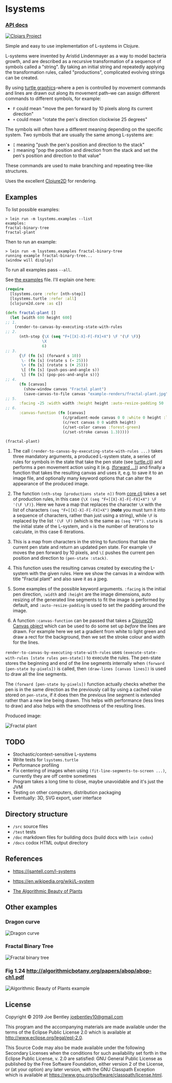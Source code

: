 # lsystems

### [API docs](https://joebentley.github.io/lsystems/)

[![Clojars Project](https://img.shields.io/clojars/v/lsystems.svg)](https://clojars.org/lsystems)

Simple and easy to use implementation of L-systems in Clojure.

L-systems were invented by Aristid Lindenmayer as a way to model bacteria growth,
and are described as a recursive transformation of a sequence of symbols called a "string".
By taking an initial string and repeatedly applying the transformation rules, called
"productions", complicated evolving strings can be created.

By using [turtle graphics](https://en.wikipedia.org/wiki/Turtle_graphics)–where a pen
is controlled by movement commands and lines are drawn out along its movement path–we
can assign different commands to different symbols, for example:

* `F` could mean "move the pen forward by 10 pixels along its current direction"
* `+` could mean "rotate the pen's direction clockwise 25 degrees"

The symbols will often have a different meaning depending on the specific system. Two
symbols that are usually the same among L-systems are:

* `[` meaning "push the pen's position and direction to the stack"
* `]` meaning "pop the position and direction from the stack
and set the pen's position and direction to that value"

These commands are used to make branching and repeating tree-like structures.

Uses the excellent [Clojure2D](https://github.com/Clojure2D/clojure2d) for rendering.

## Examples

To list possible examples:

```
> lein run -m lsystems.examples --list
examples:
fractal-binary-tree
fractal-plant
```

Then to run an example:

```
> lein run -m lsystems.examples fractal-binary-tree
running example fractal-binary-tree...
(window will display)
```

To run all examples pass `--all`.

See [the examples](./src/lsystems/examples.clj) file. I'll explain one here:

```clojure
(require
  [lsystems.core :refer [nth-step]]
  [lsystems.turtle :refer :all]
  [clojure2d.core :as c])

(defn fractal-plant []
  (let [width 600 height 600]
;; 1.
    (render-to-canvas-by-executing-state-with-rules
;; 2.
      (nth-step {\X (seq "F+[[X]-X]-F[-FX]+X") \F '(\F \F)}
                \X
                6)
;; 3.
      {\F (fn [s] (forward s 10))
       \- (fn [s] (rotate s (- 25)))
       \+ (fn [s] (rotate s (+ 25)))
       \[ (fn [s] (push-pos-and-angle s))
       \] (fn [s] (pop-pos-and-angle s))}
;; 4.
      (fn [canvas]
        (show-window canvas "Fractal plant")
        (save-canvas-to-file canvas "example-renders/fractal-plant.jpg"))
;; 5.
      :facing -25 :width width :height height :auto-resize-padding 50
;; 6.
      :canvas-function (fn [canvas]
                         (c/gradient-mode canvas 0 0 :white 0 height :light-green)
                         (c/rect canvas 0 0 width height)
                         (c/set-color canvas :forest-green)
                         (c/set-stroke canvas 1.3)))))

(fractal-plant)
```

1. The call `(render-to-canvas-by-executing-state-with-rules ...)` takes three mandatory arguments,
 a produced L-system state, a series of rules for symbols in the state that take
 the pen state (see [turtle.clj](./src/lsystems/turtle.clj))
 and performs a pen movement action using it (e.g. [(forward ...)](https://joebentley.github.io/lsystems/lsystems.turtle.html#var-forward))
 and finally a function that takes the resulting canvas and uses it, e.g. to save it to an image file,
 and optionally many keyword options that can alter the appearance of the produced image. 

2. The function `(nth-step [productions state n])` from [core.clj](./src/lsystems/core.clj)
 takes a set of production rules, in this case `{\X (seq "F+[[X]-X]-F[-FX]+X") \F '(\F \F)}`.
 Here we have a map that replaces the character `\X` with the list of characters
 `(seq "F+[[X]-X]-F[-FX]+X")` (**note** you must turn it into a sequence of characters,
 rather than just using a string), while `\F` is replaced by the list `'(\F \F)` (which is the
 same as `(seq "FF")`. `state` is the initial state of the L-system, and `n` is the number
 of iterations to calculate, in this case 6 iterations.
 
3. This is a map from characters in the string to functions that take the current pen state
 and return an updated pen state. For example `\F` moves the pen forward by 10 pixels,
 and `\[` pushes the current pen position and direction to `(pen-state :stack)`.

4. This function uses the resulting canvas created by executing the L-system with the given rules. Here
 we show the canvas in a window with title "Fractal plant" and also save it as a jpeg.

5. Some examples of the possible keyword arguments. `:facing` is the initial pen direction,
`:width` and `:height` are the image dimensions,
 auto resizing of the generated line segments to fit the image is performed by default, and
 `:auto-resize-padding` is used to set the padding around the image.
 
6. A function `:canvas-function` can be passed that takes a
 [Clojure2D Canvas object](https://clojure2d.github.io/clojure2d/docs/codox/clojure2d.core.html)
 which can be used to do some set up _before_ the lines are drawn. For example here we set a gradient
 from white to light green and draw a rect for the background, then we set the stroke
 colour and width for the lines. 

`render-to-canvas-by-executing-state-with-rules` uses `(execute-state-with-rules [state rules pen-state])`
to execute the rules. The pen-state stores the beginning and end of the line segments
internally when `(forward [pen-state by-pixels])` is called, then `(draw-lines [canvas lines])`
is used to draw all the line segments.

The `(forward [pen-state by-pixels])` function actually checks whether the
pen is in the same direction as the previously call by using a cached value stored on `pen-state`, if it does then the
previous line segment is extended rather than a new line being drawn. This helps with performance (less lines to draw)
and also helps with the smoothness of the resulting lines.

Produced image:

![Fractal plant](./example-renders/fractal-plant.jpg)

## TODO

* Stochastic/context-sensitive L-systems
* Write tests for `lsystems.turtle`
* Performance profiling
* Fix centering of images when using `(fit-line-segments-to-screen ...)`, currently they are off centre sometimes
* Program takes a long time to close, maybe unavoidable and it's just the JVM
* Testing on other computers, distribution packaging
* Eventually: 3D, SVG export, user interface

## Directory structure

* `/src` source files
* `/test` tests
* `/doc` markdown files for building docs (build docs with `lein codox`)
* `/docs` codox HTML output directory

## References

* https://jsantell.com/l-systems

* https://en.wikipedia.org/wiki/L-system

* [The Algorithmic Beauty of Plants](http://algorithmicbotany.org/papers/#abop)

## Other examples

### Dragon curve

![Dragon curve](./example-renders/dragon-curve.jpg)

### Fractal Binary Tree

![Fractal binary tree](./example-renders/fractal-binary-tree.jpg)

### Fig 1.24 http://algorithmicbotany.org/papers/abop/abop-ch1.pdf

![Algorithmic Beauty of Plants example](./example-renders/abop-fig1.24.jpg)

## License

Copyright © 2019 Joe Bentley joebentley10@gmail.com

This program and the accompanying materials are made available under the
terms of the Eclipse Public License 2.0 which is available at
http://www.eclipse.org/legal/epl-2.0.

This Source Code may also be made available under the following Secondary
Licenses when the conditions for such availability set forth in the Eclipse
Public License, v. 2.0 are satisfied: GNU General Public License as published by
the Free Software Foundation, either version 2 of the License, or (at your
option) any later version, with the GNU Classpath Exception which is available
at https://www.gnu.org/software/classpath/license.html.
